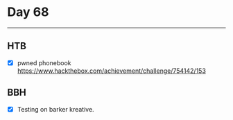 # Day 68
___
## HTB
- [x] pwned phonebook
https://www.hackthebox.com/achievement/challenge/754142/153

## BBH
- [x] Testing on barker kreative.